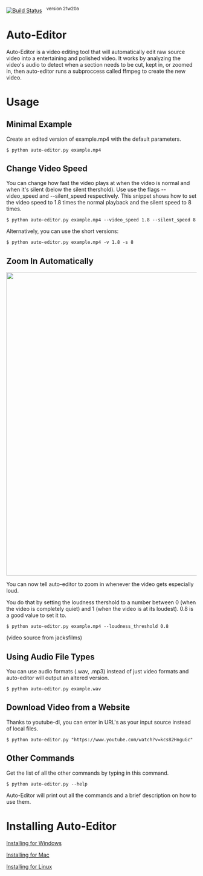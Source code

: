 [![Build Status](https://travis-ci.com/WyattBlue/auto-editor.svg?branch=master)](https://travis-ci.com/WyattBlue/auto-editor)
 &nbsp;&nbsp;<sup>version 21w20a
# Auto-Editor
Auto-Editor is a video editing tool that will automatically edit raw source video into a entertaining and polished video.
It works by analyzing the video's audio to detect when a section needs to be cut, kept in, or zoomed in, then auto-editor runs a subproccess called ffmpeg to create the new video.

# Usage
## Minimal Example

Create an edited version of example.mp4 with the default parameters.
```console
$ python auto-editor.py example.mp4
```

## Change Video Speed

You can change how fast the video plays at when the video is normal and when it's silent (below the silent thershold). Use use the flags --video_speed and --silent_speed respectively. This snippet shows how to set the video speed to 1.8 times the normal playback and the silent speed to 8 times.

```console
$ python auto-editor.py example.mp4 --video_speed 1.8 --silent_speed 8
```

Alternatively, you can use the short versions:

```console
$ python auto-editor.py example.mp4 -v 1.8 -s 8
```

## Zoom In Automatically
<p align="center">
  <img src="/github%20resources/auto_zoom_demo.gif" width="800">
</p>

You can now tell auto-editor to zoom in whenever the video gets especially loud. 

You do that by setting the loudness thershold to a number between 0 (when the video is completely quiet) and 1 (when the video is at its loudest). 0.8 is a good value to set it to.

```console
$ python auto-editor.py example.mp4 --loudness_threshold 0.8
```

(video source from jacksfilms)

## Using Audio File Types

You can use audio formats (.wav, .mp3) instead of just video formats and auto-editor will output an altered version.

```console
$ python auto-editor.py example.wav
```

## Download Video from a Website

Thanks to youtube-dl, you can enter in URL's as your input source instead of local files.

```console
$ python auto-editor.py "https://www.youtube.com/watch?v=kcs82HnguGc"
```

## Other Commands

Get the list of all the other commands by typing in this command.

```console
$ python auto-editor.py --help
```

Auto-Editor will print out all the commands and a brief description on how to use them.


# Installing Auto-Editor
[Installing for Windows](/github%20resources/install_win.md)

[Installing for Mac](/github%20resources/install_mac.md)

[Installing for Linux](/github%20resources/install_lin.md)
